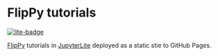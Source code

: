 # FlipPy tutorials

[![lite-badge](https://jupyterlite.rtfd.io/en/latest/_static/badge.svg)](https://codec-lab.github.io/flippy-tutorials/)

[FlipPy](https://github.com/codec-lab/flippy) tutorials in [JupyterLite](https://jupyterlite.readthedocs.io/)
deployed as a static stie to GitHub Pages.


